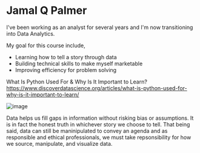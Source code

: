 # Jamal Q Palmer

I've been working as an analyst for several years and I'm now transitioning into Data Analytics.

My goal for this course include, 
- Learning how to tell a story through data
- Building technical skills to make myself marketable
- Improving efficiency for problem solving

What Is Python Used For & Why Is It Important to Learn? https://www.discoverdatascience.org/articles/what-is-python-used-for-why-is-it-important-to-learn/

![image](https://user-images.githubusercontent.com/130515527/234127401-ee37c969-78c4-413c-8577-11dc92745646.png)

Data helps us fill gaps in information without risking bias or assumptions. It is in fact the honest truth in whichever story we choose to tell. That being said, data can still be maninipulated to convey an agenda and as responsible and ethical professionals, we must take repsonsibility for how we source, manipulate, and visualize data.

